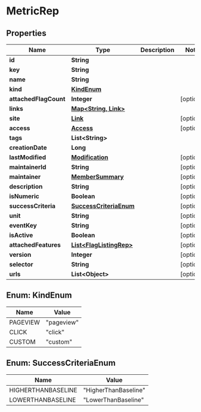 

# MetricRep


## Properties

Name | Type | Description | Notes
------------ | ------------- | ------------- | -------------
**id** | **String** |  | 
**key** | **String** |  | 
**name** | **String** |  | 
**kind** | [**KindEnum**](#KindEnum) |  | 
**attachedFlagCount** | **Integer** |  |  [optional]
**links** | [**Map&lt;String, Link&gt;**](Link.md) |  | 
**site** | [**Link**](Link.md) |  |  [optional]
**access** | [**Access**](Access.md) |  |  [optional]
**tags** | **List&lt;String&gt;** |  | 
**creationDate** | **Long** |  | 
**lastModified** | [**Modification**](Modification.md) |  |  [optional]
**maintainerId** | **String** |  |  [optional]
**maintainer** | [**MemberSummary**](MemberSummary.md) |  |  [optional]
**description** | **String** |  |  [optional]
**isNumeric** | **Boolean** |  |  [optional]
**successCriteria** | [**SuccessCriteriaEnum**](#SuccessCriteriaEnum) |  |  [optional]
**unit** | **String** |  |  [optional]
**eventKey** | **String** |  |  [optional]
**isActive** | **Boolean** |  |  [optional]
**attachedFeatures** | [**List&lt;FlagListingRep&gt;**](FlagListingRep.md) |  |  [optional]
**version** | **Integer** |  |  [optional]
**selector** | **String** |  |  [optional]
**urls** | **List&lt;Object&gt;** |  |  [optional]



## Enum: KindEnum

Name | Value
---- | -----
PAGEVIEW | &quot;pageview&quot;
CLICK | &quot;click&quot;
CUSTOM | &quot;custom&quot;



## Enum: SuccessCriteriaEnum

Name | Value
---- | -----
HIGHERTHANBASELINE | &quot;HigherThanBaseline&quot;
LOWERTHANBASELINE | &quot;LowerThanBaseline&quot;



